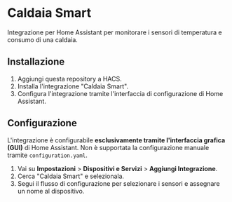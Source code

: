 # Caldaia Smart

Integrazione per Home Assistant per monitorare i sensori di temperatura e consumo di una caldaia.

## Installazione

1. Aggiungi questa repository a HACS.
2. Installa l'integrazione "Caldaia Smart".
3. Configura l'integrazione tramite l'interfaccia di configurazione di Home Assistant.

## Configurazione

L'integrazione è configurabile **esclusivamente tramite l'interfaccia grafica (GUI)** di Home Assistant. Non è supportata la configurazione manuale tramite `configuration.yaml`.

1. Vai su **Impostazioni** > **Dispositivi e Servizi** > **Aggiungi Integrazione**.
2. Cerca "Caldaia Smart" e selezionala.
3. Segui il flusso di configurazione per selezionare i sensori e assegnare un nome al dispositivo.
